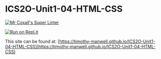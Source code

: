 # ICS2O-Unit1-04-HTML-CSS

[![Mr Coxall's Super Linter](https://github.com/Timothy-Manwell/ICS2O-Unit1-04-HTML-CSS/workflows/Mr%20Coxall's%20Super%20Linter/badge.svg)](https://github.com/Timothy-Manwell/ICS2O-Unit1-04-HTML-CSS/actions/)

[![Run on Repl.it](https://repl.it/badge/github/Timothy-Manwell/ICS2O-Unit1-04-HTML-CSS)](https://repl.it/github/Timothy-Manwell/ICS2O-Unit1-04-HTML-CSS)

This site can be found at: [https://timothy-manwell.github.io/ICS2O-Unit1-04-HTML-CSS](https://timothy-manwell.github.io/ICS2O-Unit1-04-HTML-CSS)
